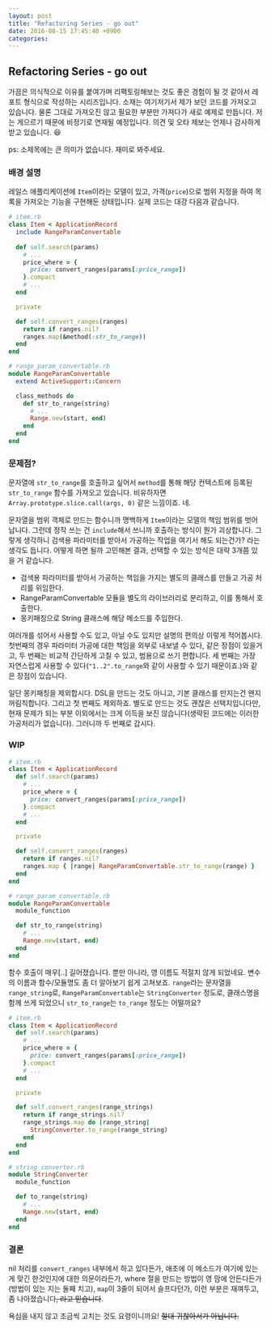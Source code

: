 ```yaml
---
layout: post
title: "Refactoring Series - go out"
date: 2016-08-15 17:45:40 +0900
categories:
---
```


## Refactoring Series - go out

가끔은 의식적으로 이유를 붙여가며 리팩토링해보는 것도 좋은 경험이 될 것 같아서 레포트 형식으로 작성하는 시리즈입니다. 소재는 여기저기서 제가 보던 코드를 가져오고 있습니다. 물론 그대로 가져오진 않고 필요한 부분만 가져다가 새로 예제로 만듭니다. 저는 게으르기 때문에 비정기로 연재될 예정입니다. 의견 및 오타 제보는 언제나 감사하게 받고 있습니다. 😆

ps: 소제목에는 큰 의미가 없습니다. 재미로 봐주세요.

### 배경 설명

레일스 애플리케이션에 `Item`이라는 모델이 있고, 가격(`price`)으로 범위 지정을 하여 목록을 가져오는 기능을 구현해둔 상태입니다. 실제 코드는 대강 다음과 같습니다.

```ruby
# item.rb
class Item < ApplicationRecord
  include RangeParamConvertable
  
  def self.search(params)
    # ...
    price_where = {
      price: convert_ranges(params[:price_range])
    }.compact
    # ...
  end

  private

  def self.convert_ranges(ranges)
    return if ranges.nil?
    ranges.map(&method(:str_to_range))
  end
end

# range_param_convertable.rb
module RangeParamConvertable
  extend ActiveSupport::Concern

  class_methods do
    def str_to_range(string)
      # ...
      Range.new(start, end)
    end
  end
end
```

### 문제점?

문자열에 `str_to_range`를 호출하고 싶어서 `method`를 통해 해당 컨텍스트에 등록된 `str_to_range` 함수를 가져오고 있습니다. 비유하자면 `Array.prototype.slice.call(args, 0)` 같은 느낌이죠. 네.

문자열을 범위 객체로 만드는 함수니까 명백하게 `Item`이라는 모델의 책임 범위를 벗어납니다. 그런데 정작 쓰는 건 `include`해서 쓰니까 호출하는 방식이 뭔가 괴상합니다. 그렇게 생각하니 검색용 파라미터를 받아서 가공하는 작업을 여기서 해도 되는건가? 라는 생각도 듭니다. 어떻게 하면 될까 고민해본 결과, 선택할 수 있는 방식은 대략 3개쯤 있을 거 같습니다.

- 검색용 파라미터를 받아서 가공하는 책임을 가지는 별도의 클래스를 만들고 가공 처리를 위임한다.
- RangeParamConvertable 모듈을 별도의 라이브러리로 분리하고, 이를 통해서 호출한다.
- 몽키패칭으로 String 클래스에 해당 메소드를 주입한다.

여러개를 섞어서 사용할 수도 있고, 아닐 수도 있지만 설명의 편의상 이렇게 적어봅시다.
첫번째의 경우 파라미터 가공에 대한 책임을 외부로 내보낼 수 있다, 같은 장점이 있을거고, 두 번째는 비교적 간단하게 고칠 수 있고, 범용으로 쓰기 편합니다. 세 번째는 가장 자연스럽게 사용할 수 있다(`"1..2".to_range`와 같이 사용할 수 있기 때문이죠.)와 같은 장점이 있습니다.

일단 몽키패칭을 제외합시다. DSL을 만드는 것도 아니고, 기본 클래스를 만지는건 왠지 꺼림칙합니다. 그리고 첫 번째도 제외하죠. 별도로 만드는 것도 괜찮은 선택지입니다만, 현재 문제가 되는 부분 이외에서는 크게 이득을 보진 않습니다(생략된 코드에는 이러한 가공처리가 없습니다). 그러니까 두 번째로 갑시다.

### WIP

```ruby
# item.rb
class Item < ApplicationRecord
  def self.search(params)
    # ...
    price_where = {
      price: convert_ranges(params[:price_range])
    }.compact
    # ...
  end

  private

  def self.convert_ranges(ranges)
    return if ranges.nil?
    ranges.map { |range| RangeParamConvertable.str_to_range(range) }
  end
end

# range_param_convertable.rb
module RangeParamConvertable
  module_function

  def str_to_range(string)
    # ...
    Range.new(start, end)
  end
end
```

함수 호출이 매우[..] 길어졌습니다. 뿐만 아니라, 영 이름도 적절치 않게 되었네요. 변수의 이름과 함수/모듈명도 좀 더 알아보기 쉽게 고쳐보죠. `range`라는 문자열을 `range_string`로, `RangeParamConvertable`는 `StringConverter` 정도로, 클래스명을 함께 쓰게 되었으니 `str_to_range`는 `to_range` 정도는 어떨까요?

```ruby
# item.rb
class Item < ApplicationRecord
  def self.search(params)
    # ...
    price_where = {
      price: convert_ranges(params[:price_range])
    }.compact
    # ...
  end

  private

  def self.convert_ranges(range_strings)
    return if range_strings.nil?
    range_strings.map do |range_string|
      StringConverter.to_range(range_string)
    end
  end
end

# string_converter.rb
module StringConverter
  module_function

  def to_range(string)
    # ...
    Range.new(start, end)
  end
end
```

### 결론

nil 처리를 `convert_ranges` 내부에서 하고 있다든가, 애초에 이 메소드가 여기에 있는게 맞긴 한것인지에 대한 의문이라든가, where 절을 만드는 방법이 영 맘에 안든다든가(방법이 있는 지는 둘째 치고), `map`이 3줄이 되어서 슬프다던가, 이런 부분은 재껴두고, 좀 나아졌습니다~~, 라고 믿습니다~~.

욕심을 내지 않고 조금씩 고치는 것도 요령이니까요! ~~절대 귀찮아서가 아닙니다.~~
